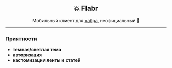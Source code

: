 <h2 align='center'>💥 Flabr</h2>
<p align='center'>Мобильный клиент для <a href="https://habr.com">хабра</a>, неофициальный 👀</p>

<hr>

<h3>Приятности</h3>

- <b>темная/светлая тема</b>
- <b>авторизация</b>
- <b>кастомизация ленты и статей</b>
